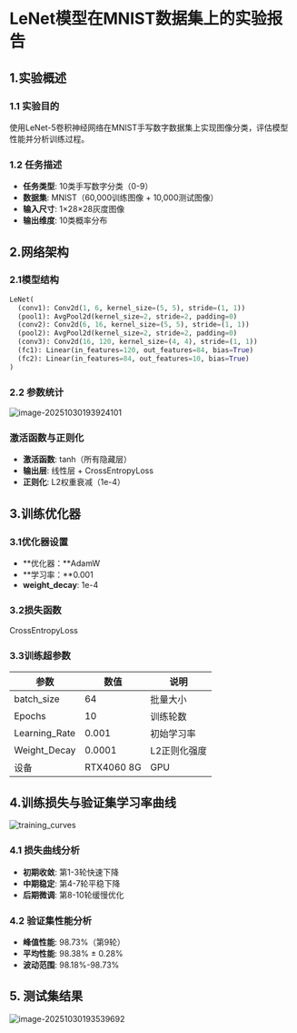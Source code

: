 # LeNet模型在MNIST数据集上的实验报告

## 1.实验概述

### 1.1 实验目的

使用LeNet-5卷积神经网络在MNIST手写数字数据集上实现图像分类，评估模型性能并分析训练过程。

### 1.2 任务描述

* **任务类型**: 10类手写数字分类（0-9）
* **数据集**: MNIST（60,000训练图像 + 10,000测试图像）
* **输入尺寸**: 1×28×28灰度图像
* **输出维度**: 10类概率分布

## 2.网络架构

### 2.1模型结构

```python
LeNet(
  (conv1): Conv2d(1, 6, kernel_size=(5, 5), stride=(1, 1))
  (pool1): AvgPool2d(kernel_size=2, stride=2, padding=0)
  (conv2): Conv2d(6, 16, kernel_size=(5, 5), stride=(1, 1))
  (pool2): AvgPool2d(kernel_size=2, stride=2, padding=0)
  (conv3): Conv2d(16, 120, kernel_size=(4, 4), stride=(1, 1))
  (fc1): Linear(in_features=120, out_features=84, bias=True)
  (fc2): Linear(in_features=84, out_features=10, bias=True)
)
```

### 2.2 参数统计

![image-20251030193924101](C:\Users\JiangChaoli\AppData\Roaming\Typora\typora-user-images\image-20251030193924101.png)

### 激活函数与正则化

* **激活函数**: tanh（所有隐藏层）
* **输出层**: 线性层 + CrossEntropyLoss
* **正则化**: L2权重衰减（1e-4）

## 3.训练优化器

### 3.1优化器设置

* **优化器：**AdamW
* **学习率：**0.001
* **weight_decay**: 1e-4

### 3.2损失函数

CrossEntropyLoss

### 3.3训练超参数

| 参数          | 数值       | 说明         |
| ------------- | ---------- | ------------ |
| batch_size    | 64         | 批量大小     |
| Epochs        | 10         | 训练轮数     |
| Learning_Rate | 0.001      | 初始学习率   |
| Weight_Decay  | 0.0001     | L2正则化强度 |
| 设备          | RTX4060 8G | GPU          |

## 4.训练损失与验证集学习率曲线

![training_curves](C:\Users\JiangChaoli\Desktop\高级人工智能\25020100125_江朝立_深度学习分类实验\logs\training_curves.png)

### 4.1 损失曲线分析

* **初期收敛**: 第1-3轮快速下降
* **中期稳定**: 第4-7轮平稳下降
* **后期微调**: 第8-10轮缓慢优化

### 4.2 验证集性能分析

* **峰值性能**: 98.73%（第9轮）
* **平均性能**: 98.38% ± 0.28%
* **波动范围**: 98.18%-98.73%

## 5. 测试集结果

![image-20251030193539692](C:\Users\JiangChaoli\AppData\Roaming\Typora\typora-user-images\image-20251030193539692.png)
